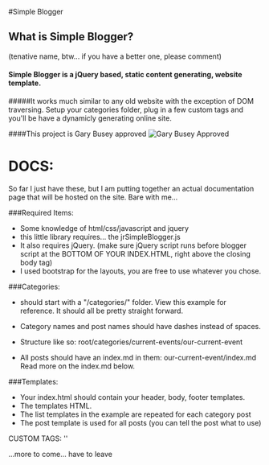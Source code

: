 #Simple Blogger


## What is Simple Blogger? 
(tenative name, btw... if you have a better one, please comment)

#### Simple Blogger is a jQuery based, static content generating, website template.
#####It works much similar to any old website with the exception of DOM traversing. Setup your categories folder, plug in a few custom tags and you'll be have a dynamicly generating online site.



####This project is Gary Busey approved
![Gary Busey Approved](https://cdn.meme.am/images/200x200/14841805.jpg)



# DOCS:

So far I just have these, but I am putting together an actual documentation page that will be hosted on the site. Bare with me... 

###Required Items:
- Some knowledge of html/css/javascript and jquery
- this little library requires... the jrSimpleBlogger.js
- It also requires jQuery. (make sure jQuery script runs before blogger script at the BOTTOM OF YOUR INDEX.HTML, right above the closing body tag)
- I used bootstrap for the layouts, you are free to use whatever you chose.


###Categories:
- should start with a "/categories/" folder. View this example for reference. It should all be pretty straight forward.

- Category names and post names should have dashes instead of spaces.

- Structure like so:   root/categories/current-events/our-current-event

- All posts should have an index.md in them: our-current-event/index.md
Read more on the index.md below.


###Templates:
- Your index.html should contain your header, body, footer templates.
- The templates HTML.
- The list templates in the example are repeated for each category post
- The post template is used for all posts (you can tell the post what to use)


CUSTOM TAGS:
    '<template link=""></template>'


...more to come... have to leave

